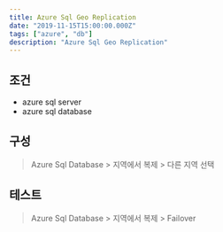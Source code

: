 ```yaml
---
title: Azure Sql Geo Replication
date: "2019-11-15T15:00:00.000Z"
tags: ["azure", "db"]
description: "Azure Sql Geo Replication"
---
```


## 조건
+ azure sql server
+ azure sql database

## 구성
>Azure Sql Database > 지역에서 복제 > 다른 지역 선택

## 테스트
>Azure Sql Database > 지역에서 복제 > Failover 
